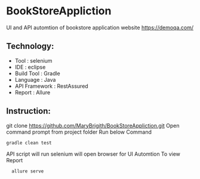 # BookStoreAppliction
 UI and API automtion of bookstore application
website  https://demoqa.com/

## Technology:
- Tool : selenium
- IDE : eclipse
- Build Tool : Gradle
- Language : Java
- API Framework : RestAssured
- Report : Allure

## Instruction:
git clone https://github.com/MaryBrigith/BookStoreAppliction.git
Open command prompt from project folder
Run below Command
```sh
gradle clean test
```
API script will run
selenium will open browser for UI Automtion
To view Report 
```sh
  allure serve
```
